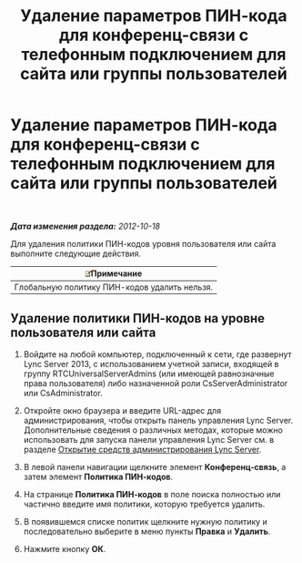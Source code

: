 ﻿---
title: Удаление параметров ПИН-кода для конференц-связи с телефонным подключением для сайта или группы пользователей
TOCTitle: Удаление параметров ПИН-кода для конференц-связи с телефонным подключением для сайта или группы пользователей
ms:assetid: 15a9faee-d024-4c0e-b2a0-fe7e7dc00589
ms:mtpsurl: https://technet.microsoft.com/ru-ru/library/Gg520955(v=OCS.15)
ms:contentKeyID: 49309045
ms.date: 05/19/2016
mtps_version: v=OCS.15
ms.translationtype: HT
---

# Удаление параметров ПИН-кода для конференц-связи с телефонным подключением для сайта или группы пользователей

 

_**Дата изменения раздела:** 2012-10-18_

Для удаления политики ПИН-кодов уровня пользователя или сайта выполните следующие действия.

<table>
<thead>
<tr class="header">
<th><img src="images/Gg398412.note(OCS.15).gif" title="note" alt="note" />Примечание</th>
</tr>
</thead>
<tbody>
<tr class="odd">
<td>Глобальную политику ПИН-кодов удалить нельзя.</td>
</tr>
</tbody>
</table>


## Удаление политики ПИН-кодов на уровне пользователя или сайта

1.  Войдите на любой компьютер, подключенный к сети, где развернут Lync Server 2013, с использованием учетной записи, входящей в группу RTCUniversalServerAdmins (или имеющей равнозначные права пользователя) либо назначенной роли CsServerAdministrator или CsAdministrator.

2.  Откройте окно браузера и введите URL-адрес для администрирования, чтобы открыть панель управления Lync Server. Дополнительные сведения о различных методах, которые можно использовать для запуска панели управления Lync Server см. в разделе [Открытие средств администрирования Lync Server](lync-server-2013-open-lync-server-administrative-tools.md).

3.  В левой панели навигации щелкните элемент **Конференц-связь**, а затем элемент **Политика ПИН-кодов**.

4.  На странице **Политика ПИН-кодов** в поле поиска полностью или частично введите имя политики, которую требуется удалить.

5.  В появившемся списке политик щелкните нужную политику и последовательно выберите в меню пункты **Правка** и **Удалить**.

6.  Нажмите кнопку **ОК**.

